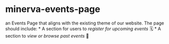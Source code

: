 # minerva-events-page
an Events Page that aligns with the existing theme of our website. The page should include:  * A section for users to *register for upcoming events* 🗓️ * A section to *view or browse past events* 📂
